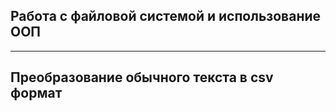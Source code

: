 <h2> Работа с файловой системой и использование ООП
</h2>
<hr/>
<h2>Преобразование обычного текста в csv формат </h2>

